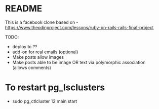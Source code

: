 # README

This is a facebook clone based on - https://www.theodinproject.com/lessons/ruby-on-rails-rails-final-project

TODO:
- deploy to ??
- add-on for real emails
(optional)
- Make posts allow images
- Make posts able to be image OR text via polymorphic association (allows comments)

# To restart pg_lsclusters
- sudo pg_ctlcluster 12 main start
